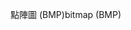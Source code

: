 <span data-ttu-id="55c7d-101">點陣圖 (BMP)</span><span class="sxs-lookup"><span data-stu-id="55c7d-101">bitmap (BMP)</span></span>